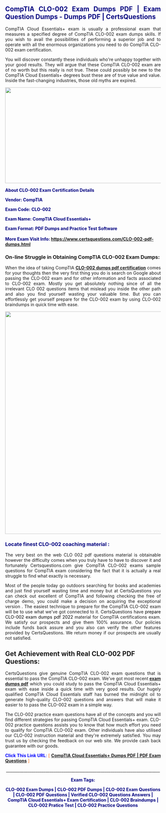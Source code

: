 <h2 style="text-align: justify;"><span style="color: #000080;">CompTIA CLO-002 Exam Dumps PDF | Exam Question Dumps - Dumps PDF | CertsQuestions</span></h2>
<p style="text-align: justify;">CompTIA Cloud Essentials+ exam is usually a professional exam that measures a specified degree of CompTIA  CLO-002 exam dumps skills. If you wish to avail the possibilities of performing a superior job and to operate with all the enormous organizations you need to do CompTIA CLO-002 exam certification.</p>
<p style="text-align: justify;">You will discover constantly these individuals who're unhappy together with your good results. They will argue that these CompTIA  CLO-002 exam are of no worth but this really is not true. These could possibly be new to the CompTIA Cloud Essentials+ degrees bust these are of true value and value. Inside the fast-changing industries, those old myths are expired.</p>
<p><img style="display: block; margin-left: auto; margin-right: auto;" src="https://i.imgur.com/eaP4ae9.png" width="840" height="310" /></p>
<p><span style="color: #000080;"><strong>About CLO-002 Exam Certification Details</strong></span></p>
<p><span style="color: #000080;"><strong>Vendor: CompTIA<br /></strong></span></p>
<p><span style="color: #000080;"><strong>Exam Code: CLO-002</strong></span></p>
<p><span style="color: #000080;"><strong>Exam Name: CompTIA Cloud Essentials+</strong></span></p>
<p><span style="color: #000080;"><strong>Exam Format: PDF Dumps and Practice Test Software<br /><br />More Exam Visit Info: <span style="color: #ff6600;"><a href="https://www.certsquestions.com/CLO-002-pdf-dumps.html">https://www.certsquestions.com/CLO-002-pdf-dumps.html</a></span></strong></span></p>
<h3>On-line Struggle in Obtaining CompTIA CLO-002 Exam Dumps:</h3>
<p style="text-align: justify;">When the idea of taking CompTIA <a href="https://www.certsquestions.com/CLO-002-pdf-dumps.html"><strong> CLO-002 dumps pdf certification</strong></a> comes for your thoughts then the very first thing you do is search on Google about passing the CLO-002 exam and for other information and facts associated to CLO-002 exam. Mostly you get absolutely nothing since of all the irrelevant CLO 002 questions items that mislead you inside the other path and also you find yourself wasting your valuable time. But you can effortlessly get yourself prepare for the CLO-002 exam by using CLO-002 braindumps in quick time with ease.</p>
<p><a href="https://www.certsquestions.com/CLO-002-pdf-dumps.html"><img style="display: block; margin-left: auto; margin-right: auto;" src="https://i.imgur.com/pxhoKQ2.png" width="720" /></a></p>
<h3><span style="color: #000080;">Locate finest  CLO-002 coaching material :</span></h3>
<p style="text-align: justify;">The very best on the web CLO 002 pdf questions material is obtainable however the difficulty comes when you truly have to have to discover it and fortunately Certsquestions.com give CompTIA CLO-002 exams sample questions for CompTIA  exam considering the fact that it is actually a real struggle to find what exactly is necessary.</p>
<p style="text-align: justify;">Most of the people today go outdoors searching for books and academies and just find yourself wasting time and money but at CertsQuestions you can check out excellent of CompTIA  and following checking the free of charge demo, you could make a decision on acquiring the exceptional version . The easiest technique to prepare for the CompTIA CLO-002 exam will be to use what we've got connected to it. CertsQuestions have <span style="color: #000000;">prepare CLO-002 exam dumps pdf 2022</span> material for CompTIA certifications exam. We satisfy our prospects and give them 100% assurance. Our policies include funds back assure and you also can verify the other features provided by CertsQuestions. We return money if our prospects are usually not satisfied.</p>
<h2>Get Achievement with Real CLO-002 PDF Questions:</h2>
<p style="text-align: justify;">CertsQuestions give genuine CompTIA CLO-002 exam questions that is essential to pass the CompTIA  CLO-002 exam. We've got most recent<strong>&nbsp;<a href="https://www.certsquestions.com/">exam dumps pdf</a></strong>&nbsp;which you could study to pass the CompTIA Cloud Essentials+ exam with ease inside a quick time with very good results. Our hugely qualified CompTIA Cloud Essentials staff has burned the midnight oil to generate high-quality CLO-002 questions and answers that will make it easier to to pass the CLO-002 exam in a simple way.</p>
<p style="text-align: justify;">The CLO-002 practice exam questions have all of the concepts and you will find different strategies for passing CompTIA Cloud Essentials+ exam. CLO-002 practice questions assists you to know that how much effort you need to qualify for CompTIA  CLO-002 exam. Other individuals have also utilised our CLO-002 instruction material and they're extremely satisfied. You may trust us by checking the feedback on our web site. We provide cash back guarantee with our goods.</p>
<p style="text-align: justify;"><span style="color: #0000ff;"><strong>Click This Link URL</strong>:</span> <span style="color: #ff6600;">[ <strong><a href="https://www.certsquestions.com/comptia-cloud-essentials-certification.html">CompTIA Cloud Essentials+ Dumps PDF | PDF Exam Questions</a></strong> ]</span></p>
<p style="text-align: center;">______________________________________________________________________________</p>
<p style="text-align: center;"><span style="color: #000080;"><strong>Exam Tags:</strong></span></p>
<p style="text-align: center;"><span style="color: #000080;"><strong>CLO-002 Exam Dumps | CLO-002 PDF Dumps | CLO-002 Exam Questions | CLO-002 PDF Questions | Verified CLO-002 Questions Answers | CompTIA Cloud Essentials+ Exam Certification | CLO-002 Braindumps | CLO-002 Pratice Test | CLO-002 Practice Questions</strong></span></p>
